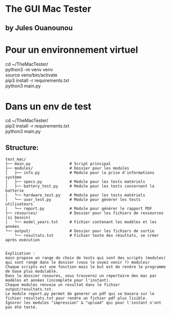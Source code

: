 # The GUI Mac Tester   
## by Jules Ouanounou

# Pour un environnement virtuel
cd ~/TheMacTester/ \
python3 -m venv venv \
source venv/bin/activate \
pip3 install -r requirements.txt \
python3 main.py 


# Dans un env de test
cd ~/TheMacTester/ \
pip3 install -r requirements.txt \
python3 main.py

Structure:
---------
```plaintext
test_mac/
├── main.py                 # Script principal
├── modules/                # Dossier pour les modules
│   ├── info.py             # Module pour la prise d'informations système
│   ├── specs.py            # Module pour les tests matériels
│   ├── battery_test.py     # Module pour les tests concernant la batterie
│   └── hardware_test.py    # Module pour les tests matériels
│   └── user_test.py        # Module pour générer les tests utilisateurs
│   └── report.py           # Module pour générer le rapport PDF
├── resources/              # Dossier pour les fichiers de ressources (si besoin)
│   └── model_years.txt     # Fichier contenant les modèles et les années
└── output/                 # Dossier pour les fichiers de sortie
    └── resultats.txt       # Fichier texte des résultats, se créer après exécution


Explication : 
main propose un range de choix de tests qui sont des scripts (modules) qui sont rangé dans le dossier (vous le voyez venir ?) modules/ 
Chaque scripts est une fonction mais le but est de rendre le programme de base plus modulable. 
Dans le dossier resoures, vous trouverez un repertoire des mac par modèles et années (incomplète pour l'instant). 
Chaque modules renvoie un resultat dans le fichier output/resultats.txt. 
Le module report.py permet de generer un pdf qui se basera sur le fichier resultats.txt pour rendre un fichier pdf plus lisible. 
Ignorer les modules "impression" & "upload" qui pour l'instant n'ont pas été testé.


